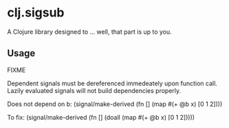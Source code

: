 # clj.sigsub

A Clojure library designed to ... well, that part is up to you.

## Usage

FIXME

Dependent signals must be dereferenced immedeately upon function call.
Lazily evaluated signals will not build dependencies properly.

Does not depend on b:
(signal/make-derived (fn [] (map #(+ @b x) [0 1 2])))

To fix:
(signal/make-derived (fn [] (doall (map #(+ @b x) [0 1 2]))))
